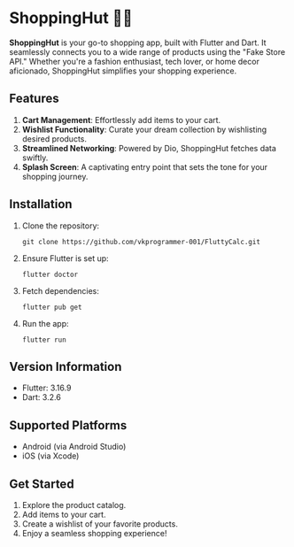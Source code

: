 # ShoppingHut 🛒🌟

**ShoppingHut** is your go-to shopping app, built with Flutter and Dart. It seamlessly connects you to a wide range of products using the "Fake Store API." Whether you're a fashion enthusiast, tech lover, or home decor aficionado, ShoppingHut simplifies your shopping experience.

## Features

1. **Cart Management**: Effortlessly add items to your cart.
2. **Wishlist Functionality**: Curate your dream collection by wishlisting desired products.
3. **Streamlined Networking**: Powered by Dio, ShoppingHut fetches data swiftly.
4. **Splash Screen**: A captivating entry point that sets the tone for your shopping journey.

## Installation

1. Clone the repository:
   ```
   git clone https://github.com/vkprogrammer-001/FluttyCalc.git
   ```

2. Ensure Flutter is set up:
   ```
   flutter doctor
   ```

3. Fetch dependencies:
   ```
   flutter pub get
   ```

4. Run the app:
   ```
   flutter run
   ```

## Version Information

- Flutter: 3.16.9
- Dart: 3.2.6

## Supported Platforms

- Android (via Android Studio)
- iOS (via Xcode)

## Get Started

1. Explore the product catalog.
2. Add items to your cart.
3. Create a wishlist of your favorite products.
4. Enjoy a seamless shopping experience!
